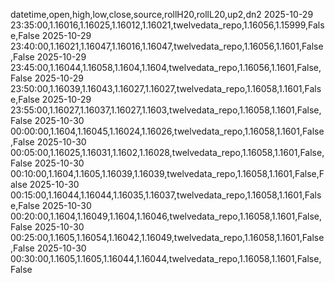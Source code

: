 datetime,open,high,low,close,source,rollH20,rollL20,up2,dn2
2025-10-29 23:35:00,1.16016,1.16025,1.16012,1.16021,twelvedata_repo,1.16056,1.15999,False,False
2025-10-29 23:40:00,1.16021,1.16047,1.16016,1.16047,twelvedata_repo,1.16056,1.1601,False,False
2025-10-29 23:45:00,1.16044,1.16058,1.1604,1.1604,twelvedata_repo,1.16056,1.1601,False,False
2025-10-29 23:50:00,1.16039,1.16043,1.16027,1.16027,twelvedata_repo,1.16058,1.1601,False,False
2025-10-29 23:55:00,1.16027,1.16037,1.16027,1.1603,twelvedata_repo,1.16058,1.1601,False,False
2025-10-30 00:00:00,1.1604,1.16045,1.16024,1.16026,twelvedata_repo,1.16058,1.1601,False,False
2025-10-30 00:05:00,1.16025,1.16031,1.1602,1.16028,twelvedata_repo,1.16058,1.1601,False,False
2025-10-30 00:10:00,1.1604,1.1605,1.16039,1.16039,twelvedata_repo,1.16058,1.1601,False,False
2025-10-30 00:15:00,1.16044,1.16044,1.16035,1.16037,twelvedata_repo,1.16058,1.1601,False,False
2025-10-30 00:20:00,1.1604,1.16049,1.1604,1.16046,twelvedata_repo,1.16058,1.1601,False,False
2025-10-30 00:25:00,1.1605,1.16054,1.16042,1.16049,twelvedata_repo,1.16058,1.1601,False,False
2025-10-30 00:30:00,1.1605,1.1605,1.16044,1.16044,twelvedata_repo,1.16058,1.1601,False,False
